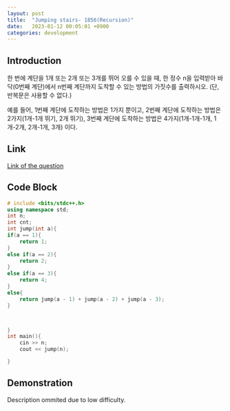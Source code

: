 ```yaml
---
layout: post
title:  "Jumping stairs- 1856(Recursion)"
date:   2023-01-12 00:05:01 +0900
categories: development
---
```


## Introduction

한 번에 계단을 1개 또는 2개 또는 3개를 뛰어 오를 수 있을 때,
한 정수 n을 입력받아 바닥(0번째 계단)에서 n번째 계단까지 도착할 수 있는 방법의 가짓수를 출력하시오.
(단, 반복문은 사용할 수 없다.)

예를 들어,
1번째 계단에 도착하는 방법은 1가지 뿐이고,
2번째 계단에 도착하는 방법은 2가지(1개-1개 뛰기, 2개 뛰기),
3번째 계단에 도착하는 방법은 4가지(1개-1개-1개, 1개-2개, 2개-1개, 3개) 이다.

## Link

[Link of the question](https://codeup.kr/problem.php?id=1856&rid=0)

## Code Block

```c++
# include <bits/stdc++.h>
using namespace std;
int n;
int cnt;
int jump(int a){
if(a == 1){
    return 1;
}
else if(a == 2){
    return 2;
}
else if(a == 3){
    return 4;
}
else{
    return jump(a - 1) + jump(a - 2) + jump(a - 3);
}



}
int main(){
    cin >> n;
    cout << jump(n);

}
```

## Demonstration

Description ommited due to low difficulty.
